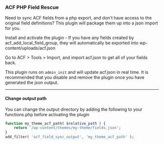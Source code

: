 ### ACF PHP Field Rescue

Need to sync ACF fields from a php export, and don't have access to the original field definitions? This plugin will package them up into a json import for you.

Install and activate the plugin - If you have any fields created by acf_add_local_field_group, they will automatically be exported into wp-content/uploads/acf.json

Go to ACF > Tools > Import, and import acf.json to get all of your fields back.

This plugin runs on `admin_init` and will update acf.json in real time. It is recommended that you disable and remove the plugin once you have generated the json output.

---

#### Change output path

You can change the output directory by adding the following to your functions.php before activating the plugin

```php
function my_theme_acf_path( $relative_path ) {
	return '/wp-content/themes/my-theme/fields.json';
}
add_filter( 'acf_field_sync_output', 'my_theme_acf_path' );
```